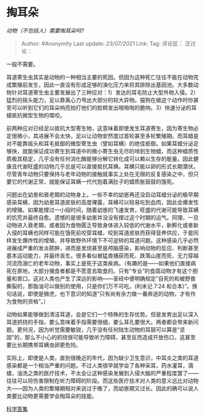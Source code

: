 # 掏耳朵
*动物（不包括人）需要掏耳朵吗?*

> Author: #Anonymity
> Last update: *23/07/2021*
> Link:
> Tag:
> 评论区：
> 泛讨论：

一般不需要。

耳道寄生虫其实是动物的一种相当主要的死因。但因为这种死亡往往不能在动物完成繁殖前发生，因此一直没有形成足够的演化压力来将其排除出基因池。大多数动物针对耳道寄生虫主要发展出了三种应对：1）发达的耳毛防止大型外物入侵。2）猛烈的摇头能力，足以靠离心力甩出大部分的较大异物。猫狗在做这个动作时你甚至可以听到它们的耳朵响亮拍打他们的脸颊发出啪啪啪的脆响。3）快速分泌的耳蜡抵抗微型生物的噬咬。

前两种应对已经足以抵抗大型寄生物，这意味着即使发生耳道寄生，因为寄生物必定很微小，其进展不会太快，足以让动物安然度过首轮甚至多轮繁殖期。而耳蜡是对不能靠摇头和耳毛抵御的微型寄生虫（譬如耳螨）的绝佳抵御。如果耳蜡分泌足够快，就能保证成功寄生到耳道中的微小寄生虫无尽的啃到生物蜡，而这种蜡质性质极其稳定，几乎没有任何消化酶能够分解它转化成可以赖以生存的能量。因此健康且代谢旺盛的动物几乎总是可以直接抵抗耳螨。耳螨只能以卵的形式长期潜伏。尽管青年动物只要保持与老年动物的接触就事实上处在无限的反复感染之中，但只要它的代谢正常，就能保证耳螨一代代抱着满肚子的蜡质胀鼓鼓的饿死。

问题出在幼崽和衰老期的动物身上。一些不幸的幼崽再还没启动耳蜡分泌的极早期感染耳螨，因为幼崽耳道皮肤的高度裸露，耳螨可以轻易吃到血肉，因此会爆发性的增殖。如果能撑过一小段时间，随着幼崽的飞速发育，旺盛的代谢可能导致耳螨的饥荒并最终自愈。遗憾的是很多幼崽并没没有撑过这个时期的运气。同理，一旦动物进入衰老期，或者因为食物匮乏导致身体进入较低的代谢水平，新孵化或者新入侵的耳螨也同样可能在饿死前咬穿耳蜡，咬到耳道皮肤而获得营养供应，于是同样发生爆炸性的增殖，并导致野外环境下不可逆转的耳道问题。这种感染几乎必然进展成严重的发炎脓肿，进而是发烧甚至是颅脑感染，影响动物的反应、判断甚至基本运动能力，并最终丧生。很多看似被猛兽捕获而死、跌落山崖而死、无力穿越河流而溺亡的老年动物，事实上是死于这类疾病。（有趣的是——如果他们直接病死在原地，大部分捕食者都是不愿意去取食的。只有“专业”的食腐动物才有这个胆量和胃口。这对人类也产生了深远的影响——圣经中便明确规定“自死的和被野兽撕裂的，那脂油可以做别的使用，只是你们万不可吃。(利未记 7:24 和合本)”。换句话说，即使是狮虎，也下意识的知道“只有尚有余力做一番奔逃的动物，才有作为食物的资格”。）

动物如果能够做到清洁耳道，会是它们一个特殊的生存优势。但是发育出足以深入耳道抓挠的手指，要么意味着手指需要很细，要么耳孔要很大。两者都会带来新问题。更何况，因为听觉需要敏锐，几乎没有任何陆生动物的耳鼓可以算是“坚固”的，那么不小心的抓挠很可能导致听力障碍，甚至反而造成开放伤口，这甚至要比长期携带耳螨虫卵更危险。

实际上，即使是人类，直到很晚近的年代，因为缺少卫生意识，中耳炎之类的耳道感染都是一个相当严重的问题。不过人类很早就学会了各种采耳，药水灌耳，滴蜡，油洗之类的医疗技术，不太会让这种感染发展到入侵大脑的严重程度罢了——往往可以将伤害限制在听力障碍的阶段。而这些医疗技术对人类的意义远比对动物大——因为人类的繁殖期相对来说过于晚了，而幼崽期又过长。因此的确可以说人类要比动物更需要学会掏耳朵的技能。

[科学答集](https://zhihu.com/collection/304168613)
